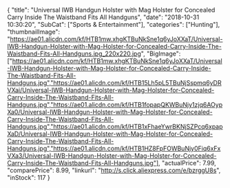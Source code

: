 {
	"title": "Universal IWB Handgun Holster with Mag Holster for Concealed Carry Inside The Waistband Fits All Handguns",
	"date": "2018-10-31 10:30:20",
	"SubCat": ["Sports & Entertainment"],
	"categories": ["Hunting"],
	"thumbnailImage": "https://ae01.alicdn.com/kf/HTB1mw.xhgKTBuNkSne1q6yJoXXaT/Universal-IWB-Handgun-Holster-with-Mag-Holster-for-Concealed-Carry-Inside-The-Waistband-Fits-All-Handguns.jpg_220x220.jpg",
	"BigImage": ["https://ae01.alicdn.com/kf/HTB1mw.xhgKTBuNkSne1q6yJoXXaT/Universal-IWB-Handgun-Holster-with-Mag-Holster-for-Concealed-Carry-Inside-The-Waistband-Fits-All-Handguns.jpg","https://ae01.alicdn.com/kf/HTB15Lh5pL5TBuNjSspmq6yDRVXai/Universal-IWB-Handgun-Holster-with-Mag-Holster-for-Concealed-Carry-Inside-The-Waistband-Fits-All-Handguns.jpg","https://ae01.alicdn.com/kf/HTB1fopapQKWBuNjy1zjq6AOypXa0/Universal-IWB-Handgun-Holster-with-Mag-Holster-for-Concealed-Carry-Inside-The-Waistband-Fits-All-Handguns.jpg","https://ae01.alicdn.com/kf/HTB1xFhaeYwrBKNjSZPcq6xpapXaD/Universal-IWB-Handgun-Holster-with-Mag-Holster-for-Concealed-Carry-Inside-The-Waistband-Fits-All-Handguns.jpg","https://ae01.alicdn.com/kf/HTB1HZ8FpFOWBuNjy0Fiq6xFxVXa3/Universal-IWB-Handgun-Holster-with-Mag-Holster-for-Concealed-Carry-Inside-The-Waistband-Fits-All-Handguns.jpg"],
	"actualPrice": 7.99,
	"comparePrice": 8.99,
	"linkurl": "http://s.click.aliexpress.com/e/bzrggU8s",
	"inStock": 117
}
